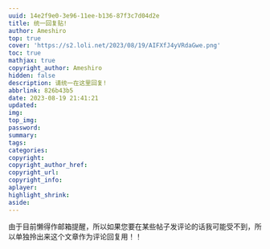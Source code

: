 ```yaml
---
uuid: 14e2f9e0-3e96-11ee-b136-87f3c7d04d2e
title: 统一回复贴!
author: Ameshiro
top: true
cover: 'https://s2.loli.net/2023/08/19/AIFXfJ4yVRdaGwe.png'
toc: true
mathjax: true
copyright_author: Ameshiro
hidden: false
description: 请统一在这里回复!
abbrlink: 826b43b5
date: 2023-08-19 21:41:21
updated:
img:
top_img:
password:
summary:
tags:
categories:
copyright:
copyright_author_href:
copyright_url:
copyright_info:
aplayer:
highlight_shrink:
aside:
---
```


​		由于目前懒得作邮箱提醒，所以如果您要在某些帖子发评论的话我可能受不到，所以单独拎出来这个文章作为评论回复用！！
